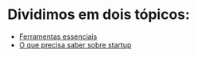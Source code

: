 # Dividimos em dois tópicos:
  - [Ferramentas essenciais](https://productsandhacks.com/old/independencia-digital-para-empreendedores/ferramentas-essenciais/)
  - [O que precisa saber sobre startup](https://productsandhacks.com/old/independencia-digital-para-empreendedores/o-que-precisa-saber-sobre-startup)
